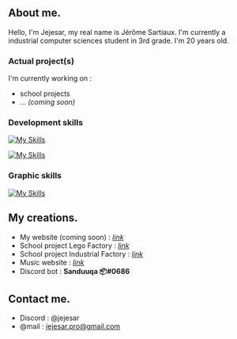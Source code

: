 ## About me.
Hello, I'm Jejesar, my real name is Jérôme Sartiaux. I'm currently a industrial computer sciences student in 3rd grade. I'm 20 years old.

### Actual project(s)
I'm currently working on :
- school projects
- ... *(coming soon)*

### Development skills

[![My Skills](https://skillicons.dev/icons?i=css,html,js,ts,jquery,scss,vite,react,express,nextjs,mysql,prisma,nodejs)](https://skillicons.dev)

[![My Skills](https://skillicons.dev/icons?i=c,discord,py,java,docker,arduino)](https://skillicons.dev)


### Graphic skills

[![My Skills](https://skillicons.dev/icons?i=ae,ai,ps,pr,figma)](https://skillicons.dev)


## My creations.

- My website (coming soon) : [*link*](https://jejesar.be/)
- School project Lego Factory : [*link*](https://project2.jejesar.be/)
- School project Industrial Factory : [*link*](https://projet-indu.jejesar.be/)
- Music website : [*link*](https://greenpeppermusic.be/)
- Discord bot : **Sanduuqa 📦#0686**

## Contact me.
- Discord : @jejesar
- @mail : jejesar.pro@gmail.com
